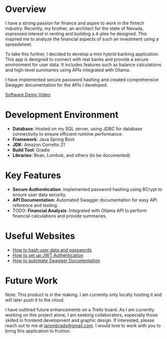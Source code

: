 # Overview

I have a strong passion for finance and aspire to work in the fintech industry. Recently, my brother, an architect for the state of Nevada, expressed interest in renting and building a 4-plex he designed. This inspired me to analyze the financial aspects of such an investment using a spreadsheet.

To take this further, I decided to develop a mini hybrid banking application. This app is designed to connect with real banks and provide a secure environment for user data. It includes features such as balance calculations and high-level summaries using APIs integrated with Ollama.

I have implemented secure password hashing and created comprehensive Swagger documentation for the APIs I developed.

[Software Demo Video](https://youtu.be/hWKAgCgMUdQ)

# Development Environment

- **Database**: Hosted on my SQL server, using JDBC for database connectivity to ensure efficient runtime performance.
- **Framework**: Java Spring Boot
- **JDK**: Amazon Corretto 21
- **Build Tool**: Gradle
- **Libraries**: Bean, Lombok, and others (to be documented)

# Key Features

- **Secure Authentication**: Implemented password hashing using BCrypt to ensure user data security.
- **API Documentation**: Automated Swagger documentation for easy API reference and testing.
- TODO: **Financial Analysis**: Integrated with Ollama API to perform financial calculations and provide summaries.

# Useful Websites

- [How to hash user data and passwords](https://www.baeldung.com/spring-security-registration-password-encoding-bcrypt)
- [How to set up JWT Authentication](https://www.javaguides.net/2024/01/spring-boot-security-jwt-tutorial.html)
- [How to automate Swagger Documentation](https://swagger.io/docs/)

# Future Work

Note: This product is in the making. I am currently only locally hosting it and will later push it to the cloud.

I have outlined future enhancements on a Trello board. As I am currently working on this project alone, I am seeking collaborators, especially those skilled in frontend development and graphic design. If interested, please reach out to me at jarombrads@gmail.com. I would love to work with you to bring this application to fruition.
